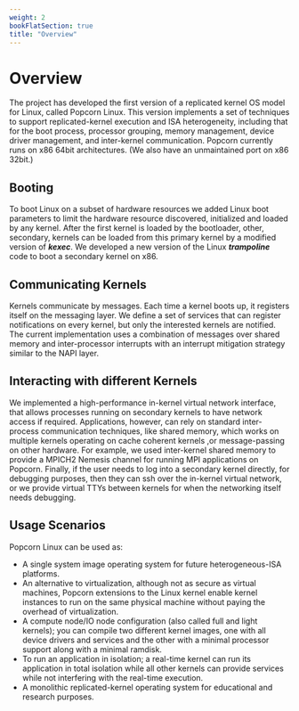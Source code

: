 ```yaml
---
weight: 2
bookFlatSection: true
title: "Overview"
---
```


# Overview
The project has developed the first version of a replicated kernel OS model for Linux, called Popcorn Linux. This version implements a set of techniques to support replicated-kernel execution and ISA heterogeneity, including that for the boot process, processor grouping, memory management, device driver management, and inter-kernel communication. Popcorn currently runs on x86 64bit architectures. (We also have an unmaintained port on x86 32bit.)

## Booting
To boot Linux on a subset of hardware resources we added Linux boot parameters to limit the hardware resource discovered, initialized and loaded by any kernel. After the first kernel is loaded by the bootloader, other, secondary, kernels can be loaded from this primary kernel by a modified version of _**kexec**_. We developed a new version of the Linux _**trampoline**_ code to boot a secondary kernel on x86.


## Communicating Kernels
Kernels communicate by messages. Each time a kernel boots up, it registers itself on the messaging layer. We define a set of services that can register notifications on every kernel, but only the interested kernels are notified. The current implementation uses a combination of messages over shared memory and inter-processor interrupts with an interrupt mitigation strategy similar to the NAPI layer.

## Interacting with different Kernels
We implemented a high-performance in-kernel virtual network interface, that allows processes running on secondary kernels to have network access if required.  Applications, however, can rely on standard inter-process communication techniques, like shared memory, which works on multiple kernels operating on cache coherent kernels ,or message-passing on other hardware.  For example, we used inter-kernel shared memory to provide a MPICH2 Nemesis channel for running MPI applications on Popcorn.  Finally, if the user needs to log into a secondary kernel directly, for debugging purposes, then they can ssh over the in-kernel virtual network, or we provide virtual TTYs between kernels for when the networking itself needs debugging.

## Usage Scenarios

Popcorn Linux can be used as:

- A single system image operating system for future heterogeneous-ISA platforms.
- An alternative to virtualization, although not as secure as virtual machines, Popcorn extensions to the Linux kernel enable kernel instances to run on the same physical machine without paying the overhead of virtualization.
- A compute node/IO node configuration (also called full and light kernels); you can compile two different kernel images, one with all device drivers and services and the other with a minimal processor support along with a minimal ramdisk.
- To run an application in isolation; a real-time kernel can run its application in total isolation while all other kernels can provide services while not interfering with the real-time execution.
- A monolithic replicated-kernel operating system for educational and research purposes.
